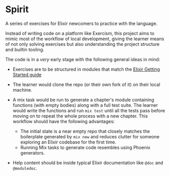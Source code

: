 # Spirit

A series of exercises for Elixir newcomers to practice with the language.

Instead of writing code on a platform like Exercism, this project aims to mimic
most of the workflow of local development, giving the learner means of not only
solving exercises but also understanding the project structure and builtin
tooling.

The code is in a *very* early stage with the following general ideas in mind:

- Exercises are to be structured in modules that match the [Elixir Getting
Started guide](https://hexdocs.pm/elixir/introduction.html)

- The learner would clone the repo (or their own fork of it) on their local
machine.

- A mix task would be run to generate a chapter's module containing functions
(with empty bodies) along with a full test suite. The learner would write the
functions and run `mix test` until all the tests pass before moving on to
repeat the whole process with a new chapter. This workflow should have the
following advantages:
    + The initial state is a near empty repo that closely matches the
    boilerplate generated by `mix new` and reduces clutter for someone
    exploring an Elixir codebase for the first time.
    + Running Mix tasks to generate code resembles using Phoenix generators.

- Help content should be inside typical Elixir documentation like `@doc` and
`@moduledoc`.
